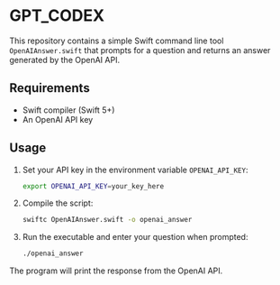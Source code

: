 # GPT_CODEX

This repository contains a simple Swift command line tool `OpenAIAnswer.swift` that prompts for a question and returns an answer generated by the OpenAI API.

## Requirements
- Swift compiler (Swift 5+)
- An OpenAI API key

## Usage
1. Set your API key in the environment variable `OPENAI_API_KEY`:
   ```bash
   export OPENAI_API_KEY=your_key_here
   ```
2. Compile the script:
   ```bash
   swiftc OpenAIAnswer.swift -o openai_answer
   ```
3. Run the executable and enter your question when prompted:
   ```bash
   ./openai_answer
   ```

The program will print the response from the OpenAI API.
